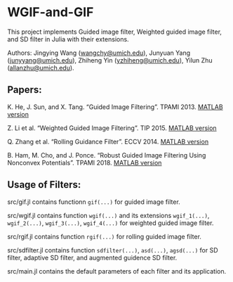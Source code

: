 # WGIF-and-GIF
This project implements Guided image filter, Weighted guided image filter, and SD filter in Julia with their extensions. 

Authors: Jingying Wang (wangchy@umich.edu), Junyuan Yang (junyyang@umich.edu), Zhiheng Yin (yzhiheng@umich.edu), Yilun Zhu (allanzhu@umich.edu).

## Papers:
K. He, J. Sun, and X. Tang. “Guided Image Filtering”. TPAMI 2013. [MATLAB version](http://kaiminghe.com/eccv10)

Z. Li et al. “Weighted Guided Image Filtering”. TIP 2015. [MATLAB version](https://github.com/Luxiush/Weighted-Guided-Image-Filter) 

Q. Zhang et al. “Rolling Guidance Filter”. ECCV 2014. [MATLAB version](http://www.cse.cuhk.edu.hk/~leojia/projects/rollguidance/)

B. Ham, M. Cho, and J. Ponce. “Robust Guided Image Filtering Using Nonconvex Potentials”. TPAMI 2018. [MATLAB version](https://github.com/bsham/SDFilter) 

## Usage of Filters:
src/gif.jl contains functionn `gif(...)` for guided image filter.

src/wgif.jl contains function `wgif(...)` and its extensions `wgif_1(...)`, `wgif_2(...)`, `wgif_3(...)`, `wgif_4(...)` for weighted guided image filter.

src/rgif.jl contains function `rgif(...)` for rolling guided image filter.

src/sdfilter.jl contains function `sdfilter(...)`, `asd(...)`, `agsd(...)` for SD filter, adaptive SD filter, and augmented guidence SD filter. 

src/main.jl contains the default parameters of each filter and its application.
